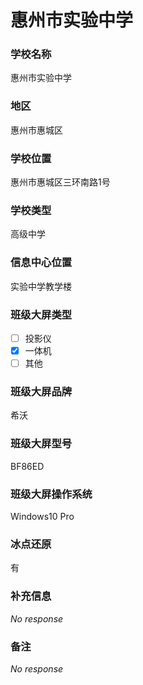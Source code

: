 # 惠州市实验中学

### 学校名称

惠州市实验中学

### 地区

惠州市惠城区

### 学校位置

惠州市惠城区三环南路1号

### 学校类型

高级中学

### 信息中心位置

实验中学教学楼

### 班级大屏类型

- [ ] 投影仪
- [x] 一体机
- [ ] 其他

### 班级大屏品牌

希沃

### 班级大屏型号

BF86ED

### 班级大屏操作系统

Windows10 Pro

### 冰点还原

有

### 补充信息

_No response_

### 备注

_No response_